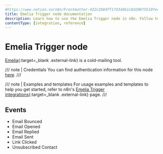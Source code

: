 ```yaml
---
#https://www.notion.so/n8n/Frontmatter-432c2b8dff1f43d4b1c8d20075510fe4
title: Emelia Trigger node documentation
description: Learn how to use the Emelia Trigger node in n8n. Follow technical documentation to integrate Emelia Trigger node into your workflows.
contentType: [integration, reference]
---
```


# Emelia Trigger node

[Emelia](https://emelia.io){:target=_blank .external-link} is a cold-mailing tool.

/// note | Credentials
You can find authentication information for this node [here](/integrations/builtin/credentials/emelia/).
///

///  note  | Examples and templates
For usage examples and templates to help you get started, refer to n8n's [Emelia Trigger integrations](https://n8n.io/integrations/emelia-trigger/){:target=_blank .external-link} page.
///

## Events

- Email Bounced
- Email Opened
- Email Replied
- Email Sent
- Link Clicked
- Unsubscribed Contact



